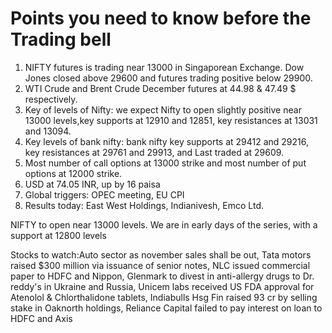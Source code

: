 # Points you need to know before the Trading bell
1. NIFTY futures is trading near 13000 in Singaporean Exchange. Dow Jones closed above 29600 and futures trading positive below 29900.
2. WTI Crude and Brent Crude December futures at 44.98 & 47.49 $ respectively. 
3. Key of levels of Nifty: we expect Nifty to open slightly positive near 13000 levels,key supports at 12910 and 12851, key resistances at 13031 and 13094.
4. Key levels of bank nifty: bank nifty key supports at 29412 and 29216, key resistances at 29761 and 29913, and Last traded at 29609.
5. Most number of call options at 13000 strike and most number of put options at 12000 strike.
6. USD at 74.05 INR, up by 16 paisa
7. Global triggers: OPEC meeting, EU CPI
8. Results today: East West Holdings, Indianivesh, Emco Ltd.

NIFTY to open near 13000 levels. We are in early days of the series, with a support at 12800 levels

Stocks to watch:Auto sector as november sales shall be out, Tata motors raised $300 million via issuance of senior notes, NLC issued commercial paper to HDFC and Nippon, Glenmark to divest in anti-allergy drugs to Dr. reddy's in Ukraine and Russia, Unicem labs received US FDA approval for Atenolol & Chlorthalidone tablets, Indiabulls Hsg Fin raised 93 cr by selling stake in Oaknorth holdings, Reliance Capital failed to pay interest on loan to HDFC and Axis
